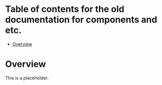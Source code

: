 # Table of contents for the old documentation for components and etc.

-   [Overview](#overview)

# Overview

This is a placeholder.

